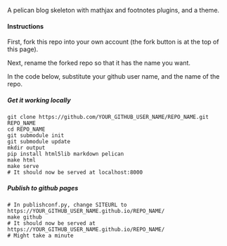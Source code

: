 A pelican blog skeleton with mathjax and footnotes plugins, and a theme.

#### Instructions

First, fork this repo into your own account (the fork button is at the top of this page).

Next, rename the forked repo so that it has the name you want.

In the code below, substitute your github user name, and the name of the repo.

##### Get it working locally

```
git clone https://github.com/YOUR_GITHUB_USER_NAME/REPO_NAME.git REPO_NAME
cd REPO_NAME
git submodule init
git submodule update
mkdir output
pip install html5lib markdown pelican
make html
make serve
# It should now be served at localhost:8000
```

##### Publish to github pages

```
# In publishconf.py, change SITEURL to https://YOUR_GITHUB_USER_NAME.github.io/REPO_NAME/
make github
# It should now be served at https://YOUR_GITHUB_USER_NAME.github.io/REPO_NAME/
# Might take a minute
```
